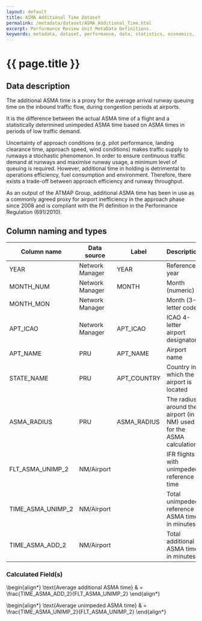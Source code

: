 ```yaml
---
layout: default
title: ASMA Additional Time Dataset
permalink: /metadata/dataset/ASMA_Additional_Time.html
excerpt: Performance Review Unit MetaData Definitions.
keywords: metadata, dataset, performance, data, statistics, economics, air transport, flights, europe, cost efficiency
---
```

# {{ page.title }}

## Data description
The additional ASMA time is a proxy for the average arrival runway queuing time on the inbound
traffic flow, during congestion periods at airports.

It is the difference between the actual ASMA time of a flight and a statistically determined
unimpeded ASMA time based on ASMA times in periods of low traffic demand.

Uncertainty of approach conditions (e.g. pilot performance, landing clearance time, approach speed,
wind conditions) makes traffic supply to runways a stochastic phenomenon.
In order to ensure continuous traffic demand at runways and maximise runway usage, a minimum level
of queuing is required.
However, additional time in holding is detrimental to operations efficiency, fuel consumption and environment.
Therefore, there exists a trade-off between approach efficiency and runway throughput.

As an output of the ATMAP Group, additional ASMA time has been in use as a commonly agreed proxy
for airport inefficiency in the approach phase since 2008 and is compliant with the PI definition
in the Performance Regulation (691/2010).

## Column naming and types

| Column name       | Data source     | Label       |  Description                                                        | Example  |
|-------------------|-----------------|-------------|---------------------------------------------------------------------|----------|
| YEAR              | Network Manager | YEAR        | Reference year                                                      | 2014     |
| MONTH_NUM         | Network Manager | MONTH       | Month (numeric)                                                     | 1        |
| MONTH_MON         | Network Manager |             | Month (3-letter code)                                               | JAN      |
| APT_ICAO          | Network Manager | APT_ICAO    | ICAO 4-letter airport designator                                    | EBBR     |
| APT_NAME          | PRU             | APT_NAME    | Airport name                                                        | Brussels |
| STATE_NAME        | PRU             | APT_COUNTRY | Country in which the airport is located                             | Belgium  |
| ASMA_RADIUS       | PRU             | ASMA_RADIUS | The radius around the airport (in NM) used for the ASMA calculation | 40       |
| FLT_ASMA_UNIMP_2  | NM/Airport      |             | IFR flights with unimpeded reference time                           | 7290     |
| TIME_ASMA_UNIMP_2 | NM/Airport      |             | Total unimpeded reference ASMA time in minutes                      | 60081    |
| TIME_ASMA_ADD_2   | NM/Airport      |             | Total additional ASMA time in minutes                               | 15175    |


### Calculated Field(s)

\begin{align*}
\text{Average additional ASMA time} & = \frac{TIME\_ASMA\_ADD\_2}{FLT\_ASMA\_UNIMP\_2} 
\end{align*}

\begin{align*}
\text{Average unimpeded ASMA time} & = \frac{TIME\_ASMA\_UNIMP\_2}{FLT\_ASMA\_UNIMP\_2} 
\end{align*}